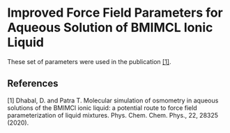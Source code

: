 # Improved Force Field Parameters for Aqueous Solution of BMIMCL Ionic Liquid

These set of parameters were used in the publication [[1]](#1).

## References
<a id="1">[1]</a> 
Dhabal, D. and Patra T. 
Molecular simulation of osmometry in aqueous solutions of the BMIMCl ionic liquid: a potential route to force field parameterization of liquid mixtures. 
Phys. Chem. Chem. Phys., 22, 28325 (2020).
